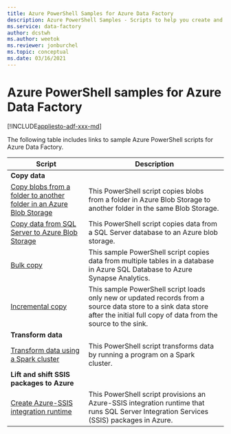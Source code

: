 ```yaml
---
title: Azure PowerShell Samples for Azure Data Factory 
description: Azure PowerShell Samples - Scripts to help you create and manage data factories. 
ms.service: data-factory
author: dcstwh
ms.author: weetok
ms.reviewer: jonburchel 
ms.topic: conceptual
ms.date: 03/16/2021
---
```


# Azure PowerShell samples for Azure Data Factory

[!INCLUDE[appliesto-adf-xxx-md](includes/appliesto-adf-xxx-md.md)]

The following table includes links to sample Azure PowerShell scripts for Azure Data Factory.

| Script | Description  |
|---|---|
|**Copy data**||
|[Copy blobs from a folder to another folder in an Azure Blob Storage](scripts/copy-azure-blob-powershell.md?toc=%2fpowershell%2fmodule%2ftoc.json)| This PowerShell script copies blobs from a folder in Azure Blob Storage to another folder in the same Blob Storage. |
|[Copy data from SQL Server to Azure Blob Storage](scripts/hybrid-copy-powershell.md?toc=%2fpowershell%2fmodule%2ftoc.json)| This PowerShell script copies data from a SQL Server database to an Azure blob storage. |
|[Bulk copy](scripts/bulk-copy-powershell.md?toc=%2fpowershell%2fmodule%2ftoc.json)| This sample PowerShell script copies data from multiple tables in a database in Azure SQL Database to Azure Synapse Analytics. |
|[Incremental copy](scripts/incremental-copy-powershell.md?toc=%2fpowershell%2fmodule%2ftoc.json)| This sample PowerShell script loads only new or updated records from a source data store to a sink data store after the initial full copy of data from the source to the sink. |
|**Transform data**||
|[Transform data using a Spark cluster](scripts/transform-data-spark-powershell.md?toc=%2fpowershell%2fmodule%2ftoc.json)| This PowerShell script transforms data by running a program on a Spark cluster. |
|**Lift and shift SSIS packages to Azure**||
|[Create Azure-SSIS integration runtime](scripts/deploy-azure-ssis-integration-runtime-powershell.md?toc=%2fpowershell%2fmodule%2ftoc.json)| This PowerShell script provisions an Azure-SSIS integration runtime that runs SQL Server Integration Services (SSIS) packages in Azure. |



